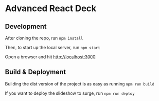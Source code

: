 # Advanced React Deck

## Development

After cloning the repo, run `npm install`

Then, to start up the local server, run `npm start`

Open a browser and hit [http://localhost:3000](http://localhost:3000)

## Build & Deployment

Building the dist version of the project is as easy as running `npm run build`

If you want to deploy the slideshow to surge, run `npm run deploy`
